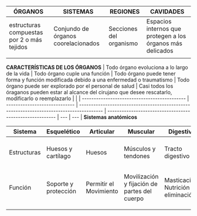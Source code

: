 | ÓRGANOS                                    | SISTEMAS                            | REGIONES                | CAVIDADES                                                  |
| ------------------------------------------ | ----------------------------------- | ----------------------- | ---------------------------------------------------------- |
| estructuras compuestas por 2 o más tejidos | Conjundo de órganos coorelacionados | Secciones del organismo | Espacios internos que protegen a los órganos más delicados |
|                                         |                                     |                         |                                                            |

**CARACTERÍSTICAS DE LOS ÓRGANOS**
| Todo órgano evoluciona a lo largo de la vida | Todo órgano cuple una función | Todo órgano puede tener forma y función modificada debido a una enfermedad o traumatismo | Todo órgano puede ser explorado por el personal de salud | Casi todos los óraganos pueden estar al alcance del cirujano que desee rescatarlo, modificarlo o reemplazarlo    |     |
| -------------------------------------------- | ----------------------------- | ---------------------------------------------------------------------------------------- | -------------------------------------------------------- | --- | --- |
**Sistemas anatómicos**

| Sistema     | Esquelético          | Articular              | Muscular                                     | Digestivo                            | Respiratorio         | Urinario                                  | Genitales                             | Endocrino                          | Cardiovascular                                | Linfático              | Nervioso                                         | Tegumentario                          |
| ----------- | -------------------- | ---------------------- | -------------------------------------------- | ------------------------------------ | -------------------- | ----------------------------------------- | ------------------------------------- | ---------------------------------- | --------------------------------------------- | ---------------------- | ------------------------------------------------ | ------------------------------------- |
| Estructuras | Huesos y cartílago   | Huesos                 | Músculos y tendones                          | Tracto digestivo                     | Conductos y pulmones | Riñones, vejiga y vias urinarias          | Gónadas, conductos y órganos sexuales | Glándulas                          | Corazón y vasos sanguíneos                    | Vasos, nodos y órganos | Nervios y tejido nervioso                        | Piel, anexos a esta y tela subcutánea |
| Función     | Soporte y protección | Permitir el Movimiento | Movilización y fijación de partes del cuerpo | Masticación, Nutrición y eliminación | Respiración          | Producir, transportar y eliminar la orina | Reproducción                          | Secreción y regulación de hormonas | Conducción sanguínea y componentes de/en esta | Inmunitaria            | Transporte de señales o impulsos físico-químicas | Protección                            |
|             |                      |                        |                                              |                                      |                      |                                           |                                       |                                    |                                               |                        |                                                  |                                       |
